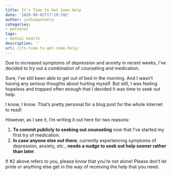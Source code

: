 ```yaml
---
title: It's Time to Get Some Help
date: '2020-09-02T17:19:39Z'
author: joshuapsteele
categories:
- personal
tags:
- mental health
description: ''
url: /its-time-to-get-some-help/
---
```

Due to increased symptoms of depression and anxiety in recent weeks, I’ve decided to try out a combination of counseling and medication.

Sure, I’ve still been able to get out of bed in the morning. And I wasn’t having any serious thoughts about hurting myself. But still, I was feeling hopeless and *trapped* often enough that I decided it was time to seek out help.

I know, I know. That’s pretty personal for a blog post for the whole internet to read!

However, as I see it, I’m writing it out here for two reasons:

1. **To commit publicly to seeking out counseling** now that I’ve started my first try of medication.
2. **In case anyone else out there**, currently experiencing symptoms of depression, anxiety, etc., **needs a nudge to seek out help sooner rather than later**.

If #2 above refers to you, please know that you’re not alone! Please don’t let pride or anything else get in the way of receiving the help that you need.
